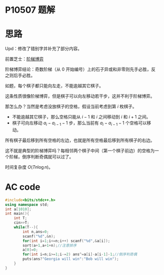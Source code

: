 # P10507 题解

# 思路
Upd：修改了错别字并补充了部分内容。

前置芝士：[阶梯博弈](https://www.cnblogs.com/fu3638/p/7471184.html)

阶梯博弈结论：奇数阶梯（从 $0$ 开始编号）上的石子异或和非零则先手必胜，反之则后手必胜。

如题，每个棋子都只能向左走，不能逾越其它棋子。

这条性质很像阶梯博弈，但是棋子可以向左移动若干步，这并不利于阶梯博弈。

那怎么办？当然是考虑没放棋子的空格，假设当前考虑到第 $i$ 枚棋子。

* 不能逾越其它棋子，那么空格只能从 $i-1$ 和 $i$ 之间移动到 $i$ 和 $i+1$ 之间。  
* 棋子可向左移动 $a_i-a_{i-1}-1$ 步，那么当前有 $a_i-a_{i-1}-1$ 个空格可以移动。  

所有棋子最后移到所有空格的左边，也就是所有空格最后移到所有棋子的右边。

这不就是典型的阶梯博弈吗？每相邻两个棋子中间（第一个棋子前边）的空格为一个阶梯，倒序判断奇偶就可以过了。

时间复杂度 $O(Tn\log n)$。
# AC code
```cpp
#include<bits/stdc++.h>
using namespace std;
int a[1010]; 
int main(){
	int T;
	cin>>T;
	while(T--){
		int n,ans=0;
		scanf("%d",&n);
		for(int i=1;i<=n;i++) scanf("%d",&a[i]);
		sort(a+1,a+1+n);//注意排序
		a[0]=0;
		for(int i=n;i>=1;i-=2) ans^=a[i]-a[i-1]-1;//倒序判奇偶
		puts(ans?"Georgia will win":"Bob will win");
	}
}
```